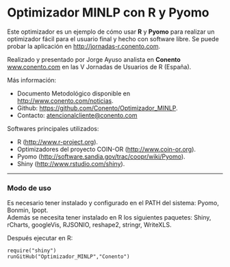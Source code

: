 Optimizador MINLP con R y Pyomo
========================================================
Este optimizador es un ejemplo de cómo usar **R** y **Pyomo** para realizar un optimizador fácil para el usuario final y hecho con software libre. Se puede probar la aplicación en http://jornadas-r.conento.com. 

Realizado y presentado por Jorge Ayuso analista en **Conento** www.conento.com en las V Jornadas de Usuarios de R (España).


Más información:
* Documento Metodológico disponible en http://www.conento.com/noticias.
* Github: https://github.com/Conento/Optimizador_MINLP.
* Contacto: [atencionalcliente@conento.com](mailto:atencionalcliente@conento.com)

Softwares principales utilizados:
* R (http://www.r-project.org).
* Optimizadores del proyecto COIN-OR (http://www.coin-or.org).
* Pyomo (http://software.sandia.gov/trac/coopr/wiki/Pyomo).
* Shiny (http://www.rstudio.com/shiny).

******
### Modo de uso
Es necesario tener instalado y configurado en el PATH del sistema: Pyomo, Bonmin, Ipopt.  
Además se necesita tener instalado en R los siguientes paquetes: Shiny, rCharts, googleVis, RJSONIO, reshape2, stringr, WriteXLS.  

Después ejecutar en R:

```{coffee eval=FALSE}
require("shiny")
runGitHub("Optimizador_MINLP","Conento")
```

